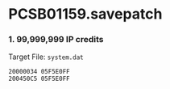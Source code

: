 # PCSB01159.savepatch

### 1. 99,999,999 IP credits

Target File: `system.dat`

```
20000034 05F5E0FF
200450C5 05F5E0FF
```


